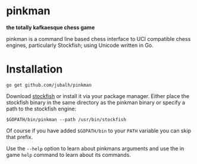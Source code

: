 # pinkman
**the totally kafkaesque chess game**

pinkman is a command line based chess interface to UCI compatible chess engines, particularly Stockfish; using Unicode written in Go.

# Installation

```
go get github.com/jubalh/pinkman
```

Download [stockfish](https://stockfishchess.org/download/) or install it via your package manager.
Either place the stockfish binary in the same directory as the pinkman binary or specify a path to the stockfish engine:

```
$GOPATH/bin/pinkman --path /usr/bin/stockfish
```

Of course if you have added `$GOPATH/bin` to your `PATH` variable you can skip that prefix.

Use the `--help` option to learn about pinkmans arguments and use the in game `help` command to learn about its commands.
